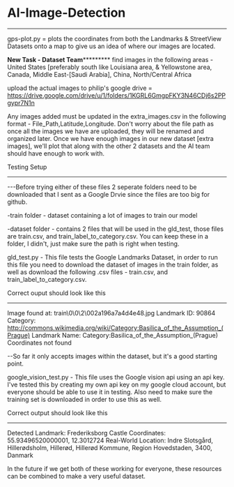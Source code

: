 # AI-Image-Detection

_________________________________________________________________________________________________________________________________

gps-plot.py = plots the coordinates from both the Landmarks & StreetView Datasets onto a map to give us an idea of where our images are located. 

************New Task - Dataset Team*********************
find images in the following areas - United States [preferably south like Louisiana area, & Yellowstone area, Canada, Middle East-[Saudi Arabia], China, North/Central Africa

upload the actual images to philip's google drive = https://drive.google.com/drive/u/1/folders/1KGRL6GmgpFKY3N46CDj6s2PPgypr7N1n

Any images added must be updated in the extra_images.csv in the following format - File_Path,Latitude,Longitude. Don't worry about the file path as once all the images we have are uploaded, they will be renamed and organized later. Once we have enough images in our new dataset [extra images], we'll plot that along with the other 2 datasets and the AI team should have enough to work with. 




Testing Setup
_________________________________________________________________________________________________________
---Before trying either of these files 2 seperate folders need to be downloaded that I sent as a Google Drvie since the files are too big for github. 

-train folder - dataset containing a lot of images to train our model 

-dataset folder - contains 2 files that will be used in the gld_test, those files are train.csv, and train_label_to_category.csv. You can keep these in a folder, I didn't, just make sure the path is right when testing.

gld_test.py - This file tests the Google Landmarks Dataset, in order to run this file you need to download the dataset of images in the train folder, as well as download the following .csv files - train.csv, and train_label_to_category.csv. 

Correct ouput should look like this
________________________________________________________________________
Image found at: train\0\0\2\002a196a7a4d4e48.jpg
Landmark ID: 90864
Category: http://commons.wikimedia.org/wiki/Category:Basilica_of_the_Assumption_(Prague)
Landmark Name: Category:Basilica_of_the_Assumption_(Prague)
Coordinates not found

--So far it only accepts images within the dataset, but it's a good starting point.


google_vision_test.py - This file uses the Google vision api using an api key. I've tested this by creating my own api key on my google cloud account, but everyone should be able to use it in testing. Also need to make sure the training set is downloaded in order to use this as well. 

Correct output should look like this
_______________________________________________________________________
Detected Landmark: Frederiksborg Castle
Coordinates: 55.93496520000001, 12.3012724
Real-World Location: Indre Slotsgård, Hillerødsholm, Hillerød, Hillerød Kommune, Region Hovedstaden, 3400, Danmark

In the future if we get both of these working for everyone, these resources can be combined to make a very useful dataset. 
